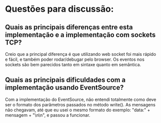 # Questões para discussão:
## Quais as principais diferenças entre esta implementação e a implementação com sockets TCP?
Creio que a principal diferença é que utilizando web socket foi mais rápido e fácil, e também poder rodar/debugar pelo browser. Os eventos nos sockets são bem parecidos tanto em sintaxe quanto em semântica.
## Quais as principais dificuldades com a implementação usando EventSource?
Com a implementação do EventSource, não entendi totalmente como deve ser o formato dos parâmetros passados no método write(). As mensagens não chegavam, até que eu usei o mesmo formato do exemplo: "data:" + mensagem + "\n\n", e passou a funcionar.
